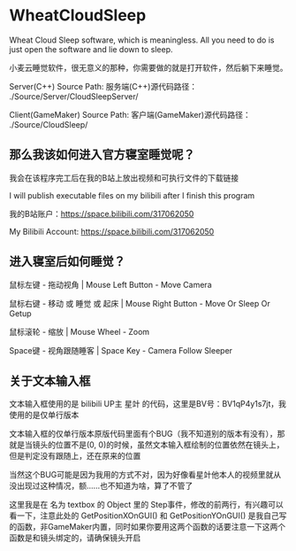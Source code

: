 # WheatCloudSleep

Wheat Cloud Sleep software, which is meaningless. All you need to do is just open the software and lie down to sleep.

小麦云睡觉软件，很无意义的那种，你需要做的就是打开软件，然后躺下来睡觉。

Server(C++) Source Path: 服务端(C++)源代码路径： ./Source/Server/CloudSleepServer/

Client(GameMaker) Source Path: 客户端(GameMaker)源代码路径： ./Source/CloudSleep/

## 那么我该如何进入官方寝室睡觉呢？

我会在该程序完工后在我的B站上放出视频和可执行文件的下载链接

I will publish executable files on my bilibili after I finish this program

我的B站账户：https://space.bilibili.com/317062050

My Bilibili Account: https://space.bilibili.com/317062050

## 进入寝室后如何睡觉？

鼠标左键 - 拖动视角 | Mouse Left Button - Move Camera

鼠标右键 - 移动 或 睡觉 或 起床 | Mouse Right Button - Move Or Sleep Or Getup

鼠标滚轮 - 缩放 | Mouse Wheel - Zoom

Space键 - 视角跟随睡客 | Space Key - Camera Follow Sleeper

## 关于文本输入框

文本输入框使用的是 bilibili UP主 星竍 的代码，这里是BV号：BV1qP4y1s7jt，我使用的是仅单行版本

文本输入框的仅单行版本原版代码里面有个BUG（我不知道别的版本有没有），那就是当镜头的位置不是(0, 0)的时候，虽然文本输入框绘制的位置依然在镜头上，但是判定没有跟随上，还在原来的位置

当然这个BUG可能是因为我用的方式不对，因为好像看星竍他本人的视频里就从没出现过这种情况，额……也不知道为啥，算了不管了

这里我是在 名为 textbox 的 Object 里的 Step事件，修改的前两行，有兴趣可以看一下，注意此处的 GetPositionXOnGUI() 和 GetPositionYOnGUI() 是我自己写的函数，非GameMaker内置，同时如果你要用这两个函数的话要注意一下这两个函数是和镜头绑定的，请确保镜头开启
